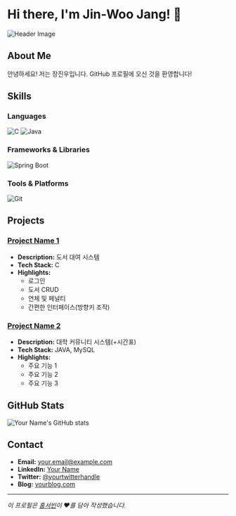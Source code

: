 # Hi there, I'm Jin-Woo Jang! 👋


![Header Image](https://via.placeholder.com/800x200)

## About Me

안녕하세요! 저는 장진우입니다. GitHub 프로필에 오신 것을 환영합니다!

## Skills

### Languages

![C](https://img.shields.io/badge/C-3776AB?style=for-the-badge&logo=C&logoColor=white)
![Java](https://img.shields.io/badge/Java-007396?style=for-the-badge&logo=java&logoColor=white)

### Frameworks & Libraries

![Spring Boot](https://img.shields.io/badge/Spring_Boot-6DB33F?style=for-the-badge&logo=springboot&logoColor=white)

### Tools & Platforms

![Git](https://img.shields.io/badge/Git-F05032?style=for-the-badge&logo=git&logoColor=white)



## Projects

### [Project Name 1](https://github.com/yourusername/projectname1)

- **Description:** 도서 대여 시스템
- **Tech Stack:** C
- **Highlights:**
  - 로그인
  - 도서 CRUD
  - 연체 및 페널티
  - 간편한 인터페이스(방향키 조작)

### [Project Name 2](https://github.com/yourusername/projectname2)

- **Description:** 대학 커뮤니티 시스템(+시간표)
- **Tech Stack:** JAVA, MySQL
- **Highlights:**
  - 주요 기능 1
  - 주요 기능 2
  - 주요 기능 3

## GitHub Stats

![Your Name's GitHub stats](https://github-readme-stats.vercel.app/api?username=yourusername&show_icons=true&theme=radical)

## Contact

- **Email:** your.email@example.com
- **LinkedIn:** [Your Name](https://www.linkedin.com/in/yourname)
- **Twitter:** [@yourtwitterhandle](https://twitter.com/yourtwitterhandle)
- **Blog:** [yourblog.com](https://yourblog.com)

---

*이 프로필은 [홍서빈](https://github.com/hsbbsh)이 ❤️를 담아 작성했습니다.*
